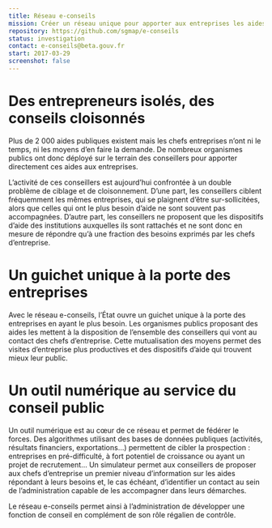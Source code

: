 ```yaml
---
title: Réseau e-conseils
mission: Créer un réseau unique pour apporter aux entreprises les aides dont elles ont besoin
repository: https://github.com/sgmap/e-conseils
status: investigation
contact: e-conseils@beta.gouv.fr
start: 2017-03-29
screenshot: false
---
```


Des entrepreneurs isolés, des conseils cloisonnés
=================================================

Plus de 2 000 aides publiques existent mais les chefs entreprises n’ont ni le temps, ni les moyens d’en faire la demande. De nombreux organismes publics ont donc déployé sur le terrain des conseillers pour apporter directement ces aides aux entreprises.


L’activité de ces conseillers est aujourd’hui confrontée à un double problème de ciblage et de cloisonnement. D’une part, les conseillers ciblent fréquemment les mêmes entreprises, qui se plaignent d’être sur-sollicitées, alors que celles qui ont le plus besoin d’aide ne sont souvent pas accompagnées. D’autre part, les conseillers ne proposent que les dispositifs d’aide des institutions auxquelles ils sont rattachés et ne sont donc en mesure de répondre qu’à une fraction des besoins exprimés par les chefs d’entreprise.


Un guichet unique à la porte des entreprises
============================================

Avec le réseau e-conseils, l’État ouvre un guichet unique à la porte des entreprises en ayant le plus besoin. Les organismes publics proposant des aides les mettent à la disposition de l’ensemble des conseillers qui vont au contact des chefs d’entreprise. Cette mutualisation des moyens permet des visites d’entreprise plus productives et des dispositifs d’aide qui trouvent mieux leur public.


Un outil numérique au service du conseil public
===============================================

Un outil numérique est au cœur de ce réseau et permet de fédérer le forces. Des algorithmes utilisant des bases de données publiques (activités, résultats financiers, exportations…) permettent de cibler la prospection : entreprises en pré-difficulté, à fort potentiel de croissance ou ayant un projet de recrutement… Un simulateur permet aux conseillers de proposer aux chefs d’entreprise un premier niveau d’information sur les aides répondant à leurs besoins et, le cas échéant, d’identifier un contact au sein de l’administration capable de les accompagner dans leurs démarches.


Le réseau e-conseils permet ainsi à l’administration de développer une fonction de conseil en complément de son rôle régalien de contrôle.
